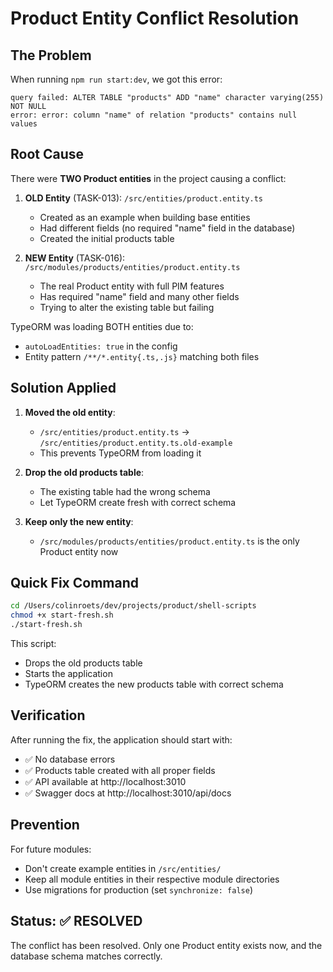 # Product Entity Conflict Resolution

## The Problem

When running `npm run start:dev`, we got this error:
```
query failed: ALTER TABLE "products" ADD "name" character varying(255) NOT NULL
error: error: column "name" of relation "products" contains null values
```

## Root Cause

There were **TWO Product entities** in the project causing a conflict:

1. **OLD Entity** (TASK-013): `/src/entities/product.entity.ts`
   - Created as an example when building base entities
   - Had different fields (no required "name" field in the database)
   - Created the initial products table

2. **NEW Entity** (TASK-016): `/src/modules/products/entities/product.entity.ts`
   - The real Product entity with full PIM features
   - Has required "name" field and many other fields
   - Trying to alter the existing table but failing

TypeORM was loading BOTH entities due to:
- `autoLoadEntities: true` in the config
- Entity pattern `/**/*.entity{.ts,.js}` matching both files

## Solution Applied

1. **Moved the old entity**: 
   - `/src/entities/product.entity.ts` → `/src/entities/product.entity.ts.old-example`
   - This prevents TypeORM from loading it

2. **Drop the old products table**:
   - The existing table had the wrong schema
   - Let TypeORM create fresh with correct schema

3. **Keep only the new entity**:
   - `/src/modules/products/entities/product.entity.ts` is the only Product entity now

## Quick Fix Command

```bash
cd /Users/colinroets/dev/projects/product/shell-scripts
chmod +x start-fresh.sh
./start-fresh.sh
```

This script:
- Drops the old products table
- Starts the application
- TypeORM creates the new products table with correct schema

## Verification

After running the fix, the application should start with:
- ✅ No database errors
- ✅ Products table created with all proper fields
- ✅ API available at http://localhost:3010
- ✅ Swagger docs at http://localhost:3010/api/docs

## Prevention

For future modules:
- Don't create example entities in `/src/entities/`
- Keep all module entities in their respective module directories
- Use migrations for production (set `synchronize: false`)

## Status: ✅ RESOLVED

The conflict has been resolved. Only one Product entity exists now, and the database schema matches correctly.
